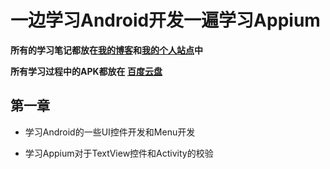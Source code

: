 # 一边学习Android开发一遍学习Appium

**所有的学习笔记都放在[我的博客](http://wybblog.applinzi.com)和[我的个人站点](http://www.wengyb.com)中**

**所有学习过程中的APK都放在 [百度云盘](http://pan.baidu.com/s/1gfKCJTp)**

## 第一章 

* 学习Android的一些UI控件开发和Menu开发

* 学习Appium对于TextView控件和Activity的校验